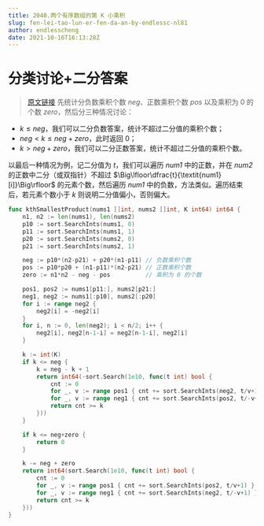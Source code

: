 ```yaml
---
title: 2040.两个有序数组的第 K 小乘积
slug: fen-lei-tao-lun-er-fen-da-an-by-endlessc-nl81
author: endlesscheng
date: 2021-10-16T16:13:28Z
---
```

# 分类讨论+二分答案
 
> [原文链接](https://leetcode.cn/problems/kth-smallest-product-of-two-sorted-arrays/solution/fen-lei-tao-lun-er-fen-da-an-by-endlessc-nl81)
先统计分负数乘积个数 $\textit{neg}$、正数乘积个数 $\textit{pos}$ 以及乘积为 $0$ 的个数 $\textit{zero}$，然后分三种情况讨论：

- $k\le \textit{neg}$，我们可以二分负数答案，统计不超过二分值的乘积个数；
- $\textit{neg}<k\le \textit{neg}+\textit{zero}$，此时返回 $0$；
- $k>\textit{neg}+\textit{zero}$，我们可以二分正数答案，统计不超过二分值的乘积个数。

以最后一种情况为例，记二分值为 $t$，我们可以遍历 $\textit{num1}$ 中的正数，并在 $\textit{num2}$ 的正数中二分（或双指针）不超过 $\Big\lfloor\dfrac{t}{\textit{num1}[i]}\Big\rfloor$ 的元素个数，然后遍历 $\textit{num1}$ 中的负数，方法类似。遍历结束后，若元素个数小于 $k$ 则说明二分值偏小，否则偏大。

```go
func kthSmallestProduct(nums1 []int, nums2 []int, K int64) int64 {
	n1, n2 := len(nums1), len(nums2)
	p10 := sort.SearchInts(nums1, 0)
	p11 := sort.SearchInts(nums1, 1)
	p20 := sort.SearchInts(nums2, 0)
	p21 := sort.SearchInts(nums2, 1)

	neg := p10*(n2-p21) + p20*(n1-p11) // 负数乘积个数
	pos := p10*p20 + (n1-p11)*(n2-p21) // 正数乘积个数
	zero := n1*n2 - neg - pos          // 乘积为 0 的个数

	pos1, pos2 := nums1[p11:], nums2[p21:]
	neg1, neg2 := nums1[:p10], nums2[:p20]
	for i := range neg2 {
		neg2[i] = -neg2[i]
	}
	for i, n := 0, len(neg2); i < n/2; i++ {
		neg2[i], neg2[n-1-i] = neg2[n-1-i], neg2[i]
	}

	k := int(K)
	if k <= neg {
		k = neg - k + 1
		return int64(-sort.Search(1e10, func(t int) bool {
			cnt := 0
			for _, v := range pos1 { cnt += sort.SearchInts(neg2, t/v+1) } // 也可以用双指针，这里为了方便直接二分
			for _, v := range neg1 { cnt += sort.SearchInts(pos2, t/-v+1) }
			return cnt >= k
		}))
	}

	if k <= neg+zero {
		return 0
	}

	k -= neg + zero
	return int64(sort.Search(1e10, func(t int) bool {
		cnt := 0
		for _, v := range pos1 { cnt += sort.SearchInts(pos2, t/v+1) }
		for _, v := range neg1 { cnt += sort.SearchInts(neg2, t/-v+1) }
		return cnt >= k
	}))
}
```
